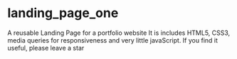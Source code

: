 # landing_page_one
A reusable Landing Page for a portfolio website
It is includes HTML5, CSS3, media queries for responsiveness
and very little javaScript.
If you find it useful, please leave a star
